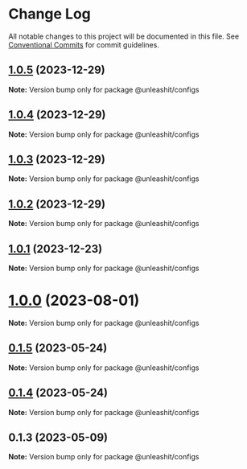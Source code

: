 # Change Log

All notable changes to this project will be documented in this file.
See [Conventional Commits](https://conventionalcommits.org) for commit guidelines.

## [1.0.5](https://github.com/unleashit/npm-library/compare/@unleashit/configs@1.0.4...@unleashit/configs@1.0.5) (2023-12-29)

**Note:** Version bump only for package @unleashit/configs

## [1.0.4](https://github.com/unleashit/npm-library/compare/@unleashit/configs@1.0.3...@unleashit/configs@1.0.4) (2023-12-29)

**Note:** Version bump only for package @unleashit/configs

## [1.0.3](https://github.com/unleashit/npm-library/compare/@unleashit/configs@1.0.1...@unleashit/configs@1.0.3) (2023-12-29)

**Note:** Version bump only for package @unleashit/configs

## [1.0.2](https://github.com/unleashit/npm-library/compare/@unleashit/configs@1.0.1...@unleashit/configs@1.0.2) (2023-12-29)

**Note:** Version bump only for package @unleashit/configs

## [1.0.1](https://github.com/unleashit/npm-library/compare/@unleashit/configs@1.0.0...@unleashit/configs@1.0.1) (2023-12-23)

**Note:** Version bump only for package @unleashit/configs

# [1.0.0](https://github.com/unleashit/npm-library/compare/@unleashit/configs@0.1.5...@unleashit/configs@1.0.0) (2023-08-01)

**Note:** Version bump only for package @unleashit/configs

## [0.1.5](https://github.com/unleashit/npm-library/compare/@unleashit/configs@0.1.4...@unleashit/configs@0.1.5) (2023-05-24)

**Note:** Version bump only for package @unleashit/configs

## [0.1.4](https://github.com/unleashit/npm-library/compare/@unleashit/configs@0.1.3...@unleashit/configs@0.1.4) (2023-05-24)

**Note:** Version bump only for package @unleashit/configs

## 0.1.3 (2023-05-09)

**Note:** Version bump only for package @unleashit/configs
